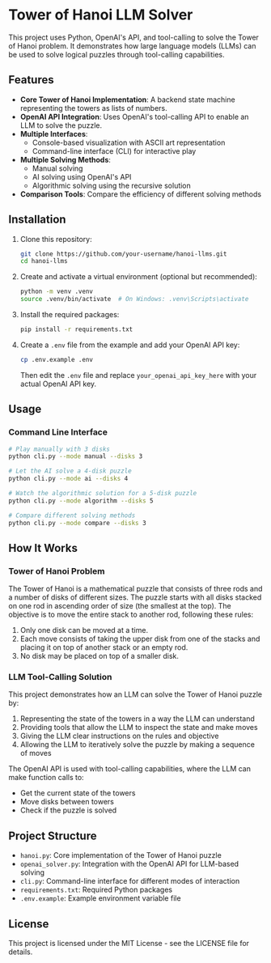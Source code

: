 # Tower of Hanoi LLM Solver

This project uses Python, OpenAI's API, and tool-calling to solve the Tower of Hanoi problem. It demonstrates how large language models (LLMs) can be used to solve logical puzzles through tool-calling capabilities.

## Features

- **Core Tower of Hanoi Implementation**: A backend state machine representing the towers as lists of numbers.
- **OpenAI API Integration**: Uses OpenAI's tool-calling API to enable an LLM to solve the puzzle.
- **Multiple Interfaces**:
  - Console-based visualization with ASCII art representation
  - Command-line interface (CLI) for interactive play
- **Multiple Solving Methods**:
  - Manual solving
  - AI solving using OpenAI's API
  - Algorithmic solving using the recursive solution
- **Comparison Tools**: Compare the efficiency of different solving methods

## Installation

1. Clone this repository:
   ```bash
   git clone https://github.com/your-username/hanoi-llms.git
   cd hanoi-llms
   ```

2. Create and activate a virtual environment (optional but recommended):
   ```bash
   python -m venv .venv
   source .venv/bin/activate  # On Windows: .venv\Scripts\activate
   ```

3. Install the required packages:
   ```bash
   pip install -r requirements.txt
   ```

4. Create a `.env` file from the example and add your OpenAI API key:
   ```bash
   cp .env.example .env
   ```
   Then edit the `.env` file and replace `your_openai_api_key_here` with your actual OpenAI API key.

## Usage

### Command Line Interface

```bash
# Play manually with 3 disks
python cli.py --mode manual --disks 3

# Let the AI solve a 4-disk puzzle
python cli.py --mode ai --disks 4

# Watch the algorithmic solution for a 5-disk puzzle
python cli.py --mode algorithm --disks 5

# Compare different solving methods
python cli.py --mode compare --disks 3
```

## How It Works

### Tower of Hanoi Problem

The Tower of Hanoi is a mathematical puzzle that consists of three rods and a number of disks of different sizes. The puzzle starts with all disks stacked on one rod in ascending order of size (the smallest at the top). The objective is to move the entire stack to another rod, following these rules:

1. Only one disk can be moved at a time.
2. Each move consists of taking the upper disk from one of the stacks and placing it on top of another stack or an empty rod.
3. No disk may be placed on top of a smaller disk.

### LLM Tool-Calling Solution

This project demonstrates how an LLM can solve the Tower of Hanoi puzzle by:

1. Representing the state of the towers in a way the LLM can understand
2. Providing tools that allow the LLM to inspect the state and make moves
3. Giving the LLM clear instructions on the rules and objective
4. Allowing the LLM to iteratively solve the puzzle by making a sequence of moves

The OpenAI API is used with tool-calling capabilities, where the LLM can make function calls to:
- Get the current state of the towers
- Move disks between towers
- Check if the puzzle is solved

## Project Structure

- `hanoi.py`: Core implementation of the Tower of Hanoi puzzle
- `openai_solver.py`: Integration with the OpenAI API for LLM-based solving
- `cli.py`: Command-line interface for different modes of interaction
- `requirements.txt`: Required Python packages
- `.env.example`: Example environment variable file

## License

This project is licensed under the MIT License - see the LICENSE file for details.